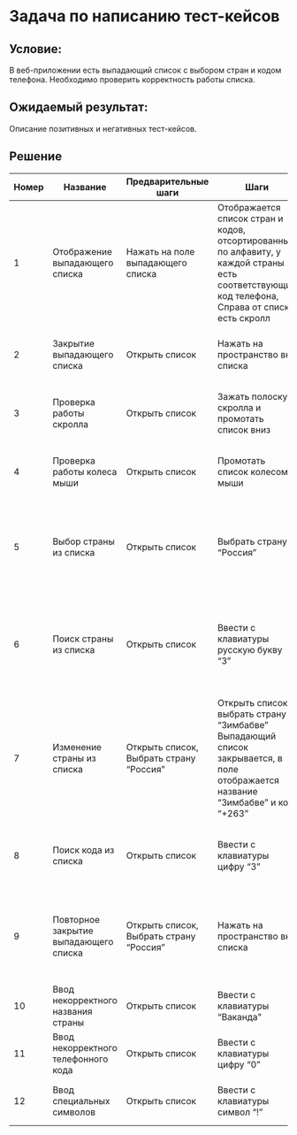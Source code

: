 # Задача по написанию тест-кейсов

## Условие:

В веб-приложении есть выпадающий список с выбором стран и кодом телефона. Необходимо проверить корректность работы списка.

## Ожидаемый результат:

Описание позитивных и негативных тест-кейсов.

## Решение

|Номер	|Название	|Предварительные шаги	|Шаги	|Ожидаеммый результат|
|---|---|---|---|---|
|1	|Отображение выпадающего списка		|Нажать на поле выпадающего списка	|Отображается список стран и кодов, отсортированный по алфавиту, у каждой страны есть соответствующий код телефона, Справа от списка есть скролл
|2	|Закрытие выпадающего списка	|Открыть список	|Нажать на пространство вне списка	|Выпадающий список закрывается, поле остается пустым
|3	|Проверка работы скролла	|Открыть список	|Зажать полоску скролла и промотать список вниз	|Появляются следующие в списке страны и коды
|4	|Проверка работы колеса мыши	|Открыть список	|Промотать список колесом мыши	|Появляются следующие в списке страны и коды
|5	|Выбор страны из списка	|Открыть список	|Выбрать страну “Россия”	|Выпадающий список закрывается, в поле отображается название “Россия” и код “+7”
|6	|Поиск страны из списка	|Открыть список	|Ввести с клавиатуры русскую букву “З”	|Список сокращается до стран, название которых начинается на букву “З”: Замбия, Зимбабве
|7	|Изменение страны из списка	|Открыть список, Выбрать страну “Россия”	|Открыть список, выбрать страну “Зимбабве”	Выпадающий список закрывается, в поле отображается название “Зимбабве” и код “+263”
|8	|Поиск кода из списка	|Открыть список	|Ввести с клавиатуры цифру “3”	|Список сокращается до стран, код которых начинается на цифру “3"
|9	|Повторное закрытие выпадающего списка	|Открыть список, Выбрать страну “Россия”	|Нажать на пространство вне списка	|Выпадающий список закрывается, в поле отображается название “Россия” и код “+7"
|10	|Ввод некорректного названия страны	|Открыть список	|Ввести с клавиатуры “Ваканда"	|Выпадающий список становится пустым
|11	|Ввод некорректного телефонного кода	|Открыть список	|Ввести с клавиатуры цифру “0”	|Выпадающий список становится пустым
|12	|Ввод специальных символов	|Открыть список	|Ввести с клавиатуры символ “!”	|Выпадающий список становится пустым
